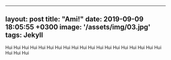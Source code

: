 
---
layout: post
title:  "Ami!"
date:   2019-09-09 18:05:55 +0300
image:  '/assets/img/03.jpg'
tags:   Jekyll
---

Hui Hui Hui Hui Hui Hui Hui Hui Hui Hui Hui Hui Hui Hui Hui Hui Hui Hui Hui Hui Hui Hui
